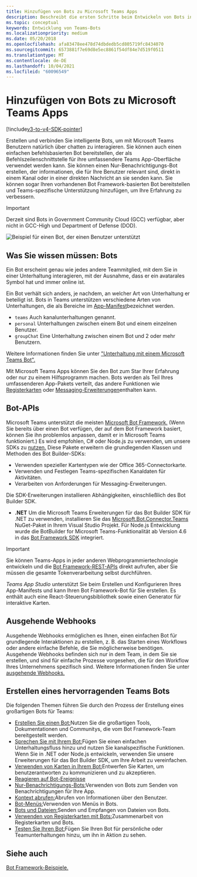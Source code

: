 ```yaml
---
title: Hinzufügen von Bots zu Microsoft Teams Apps
description: Beschreibt die ersten Schritte beim Entwickeln von Bots in Microsoft Teams
ms.topic: conceptual
keywords: Entwicklung von Teams-Bots
ms.localizationpriority: medium
ms.date: 05/20/2018
ms.openlocfilehash: afa83478ee478d74dbdedb5cd805719fc8434070
ms.sourcegitcommit: 6573881f7e69d8e5ec8861f54df84e7d519f0511
ms.translationtype: MT
ms.contentlocale: de-DE
ms.lasthandoff: 10/04/2021
ms.locfileid: "60096549"
---
```

# <a name="add-bots-to-microsoft-teams-apps"></a>Hinzufügen von Bots zu Microsoft Teams Apps

[!include[v3-to-v4-SDK-pointer](~/includes/v3-to-v4-pointer-bots.md)]

Erstellen und verbinden Sie intelligente Bots, um mit Microsoft Teams Benutzern natürlich über chatten zu interagieren. Sie können auch einen einfachen befehlsbasierten Bot bereitstellen, der als Befehlszeilenschnittstelle für ihre umfassendere Teams App-Oberfläche verwendet werden kann. Sie können einen Nur-Benachrichtigungs-Bot erstellen, der informationen, die für Ihre Benutzer relevant sind, direkt in einem Kanal oder in einer direkten Nachricht an sie senden kann. Sie können sogar Ihren vorhandenen Bot Framework-basierten Bot bereitstellen und Teams-spezifische Unterstützung hinzufügen, um Ihre Erfahrung zu verbessern.

> [!IMPORTANT]
> Derzeit sind Bots in Government Community Cloud (GCC) verfügbar, aber nicht in GCC-High und Department of Defense (DOD).

![Beispiel für einen Bot, der einen Benutzer unterstützt](~/assets/images/bot_example.png)

## <a name="what-you-need-to-know-bots"></a>Was Sie wissen müssen: Bots

Ein Bot erscheint genau wie jedes andere Teammitglied, mit dem Sie in einer Unterhaltung interagieren, mit der Ausnahme, dass er ein avatarales Symbol hat und immer online ist.

Ein Bot verhält sich anders, je nachdem, an welcher Art von Unterhaltung er beteiligt ist. Bots in Teams unterstützen verschiedene Arten von Unterhaltungen, die als Bereiche im [App-Manifest](~/resources/schema/manifest-schema.md)bezeichnet werden.

* `teams` Auch kanalunterhaltungen genannt.
* `personal` Unterhaltungen zwischen einem Bot und einem einzelnen Benutzer.
* `groupChat` Eine Unterhaltung zwischen einem Bot und 2 oder mehr Benutzern.

Weitere Informationen finden Sie unter ["Unterhaltung mit einem Microsoft Teams Bot".](~/resources/bot-v3/bot-conversations/bots-conversations.md)

Mit Microsoft Teams Apps können Sie den Bot zum Star Ihrer Erfahrung oder nur zu einem Hilfsprogramm machen. Bots werden als Teil Ihres umfassenderen App-Pakets verteilt, das andere Funktionen wie [Registerkarten](~/tabs/what-are-tabs.md) oder [Messaging-Erweiterungen](~/messaging-extensions/what-are-messaging-extensions.md)enthalten kann.

## <a name="bot-apis"></a>Bot-APIs

Microsoft Teams unterstützt die meisten [Microsoft Bot Framework.](https://dev.botframework.com/) (Wenn Sie bereits über einen Bot verfügen, der auf dem Bot Framework basiert, können Sie ihn problemlos anpassen, damit er in Microsoft Teams funktioniert.) Es wird empfohlen, C# oder Node.js zu verwenden, um unsere SDKs zu [nutzen.](/microsoftteams/platform/#pivot=sdk-tools) Diese Pakete erweitern die grundlegenden Klassen und Methoden des Bot Builder-SDKs:

* Verwenden spezieller Kartentypen wie der Office 365-Connectorkarte.
* Verwenden und Festlegen Teams-spezifischen Kanaldaten für Aktivitäten.
* Verarbeiten von Anforderungen für Messaging-Erweiterungen.

Die SDK-Erweiterungen installieren Abhängigkeiten, einschließlich des Bot Builder SDK.

* **.NET** Um die Microsoft Teams Erweiterungen für das Bot Builder SDK für .NET zu verwenden, installieren Sie das [Microsoft.Bot.Connector.Teams](https://www.nuget.org/packages/Microsoft.Bot.Connector.Teams) NuGet-Paket in Ihrem Visual Studio Projekt. Für Node.js Entwicklung wurde die BotBuilder for Microsoft Teams-Funktionalität ab Version 4.6 in das [Bot Framework SDK](https://github.com/microsoft/botframework-sdk) integriert.

> [!IMPORTANT]
> Sie können Teams-Apps in jeder anderen Webprogrammiertechnologie entwickeln und die [Bot Framework-REST-APIs](/bot-framework/rest-api/bot-framework-rest-overview) direkt aufrufen, aber Sie müssen die gesamte Tokenverarbeitung selbst durchführen.

*Teams App Studio* unterstützt Sie beim Erstellen und Konfigurieren Ihres App-Manifests und kann Ihren Bot Framework-Bot für Sie erstellen. Es enthält auch eine React-Steuerungsbibliothek sowie einen Generator für interaktive Karten. 

## <a name="outgoing-webhooks"></a>Ausgehende Webhooks

Ausgehende Webhooks ermöglichen es Ihnen, einen einfachen Bot für grundlegende Interaktionen zu erstellen, z. B. das Starten eines Workflows oder andere einfache Befehle, die Sie möglicherweise benötigen. Ausgehende Webhooks befinden sich nur in dem Team, in dem Sie sie erstellen, und sind für einfache Prozesse vorgesehen, die für den Workflow Ihres Unternehmens spezifisch sind. Weitere Informationen finden Sie unter [ausgehende Webhooks.](~/webhooks-and-connectors/how-to/add-outgoing-webhook.md)

## <a name="build-a-great-teams-bot"></a>Erstellen eines hervorragenden Teams Bots

Die folgenden Themen führen Sie durch den Prozess der Erstellung eines großartigen Bots für Teams:

* [Erstellen Sie einen Bot:](~/resources/bot-v3/bots-create.md)Nutzen Sie die großartigen Tools, Dokumentationen und Communitys, die vom Bot Framework-Team bereitgestellt werden.
* [Sprechen Sie mit Ihrem Bot:](~/resources/bot-v3/bot-conversations/bots-conversations.md)Fügen Sie einen einfachen Unterhaltungsfluss hinzu und nutzen Sie kanalspezifische Funktionen. Wenn Sie in .NET oder Node.js entwickeln, verwenden Sie unsere Erweiterungen für das Bot Builder SDK, um Ihre Arbeit zu vereinfachen.
* [Verwenden von Karten in Ihrem Bot:](~/resources/bot-v3/bots-cards.md)Entwerfen Sie Karten, um benutzerantworten zu kommunizieren und zu akzeptieren.
* [Reagieren auf Bot-Ereignisse](~/resources/bot-v3/bots-notifications.md)
* [Nur-Benachrichtigungs-Bots:](~/resources/bot-v3/bots-notification-only.md)Verwenden von Bots zum Senden von Benachrichtigungen für Ihre App.
* [Kontext abrufen:](~/resources/bot-v3/bots-context.md)Abrufen von Informationen über den Benutzer.
* [Bot-Menüs:](~/resources/bot-v3/bots-menus.md)Verwenden von Menüs in Bots.
* [Bots und Dateien:](~/resources/bot-v3/bots-files.md)Senden und Empfangen von Dateien von Bots.
* [Verwenden von Registerkarten mit Bots:](~/resources/bot-v3/bots-with-tabs.md)Zusammenarbeit von Registerkarten und Bots.
* [Testen Sie Ihren Bot:](~/resources/bot-v3/bots-test.md)Fügen Sie Ihren Bot für persönliche oder Teamunterhaltungen hinzu, um ihn in Aktion zu sehen.

## <a name="see-also"></a>Siehe auch

[Bot Framework-Beispiele.](https://github.com/Microsoft/BotBuilder-Samples/blob/master/README.md)